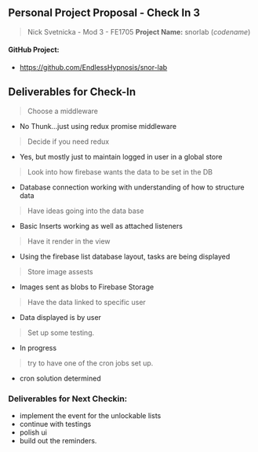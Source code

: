 ## Personal Project Proposal - Check In 3
> Nick Svetnicka - Mod 3 - FE1705
> **Project Name:** snorlab (_codename_)


#### GitHub Project:
- https://github.com/EndlessHypnosis/snor-lab


## Deliverables for Check-In

> Choose a middleware
- No Thunk...just using redux promise middleware

> Decide if you need redux 
- Yes, but mostly just to maintain logged in user in a global store

> Look into how firebase wants the data to be set in the DB 
- Database connection working with understanding of how to structure data

> Have ideas going into the data base 
- Basic Inserts working as well as attached listeners

> Have it render in the view 
- Using the firebase list database layout, tasks are being displayed

> Store image assests 
- Images sent as blobs to Firebase Storage

> Have the data linked to specific user 
- Data displayed is by user

> Set up some testing. 
- In progress

> try to have one of the cron jobs set up.
- cron solution determined


### Deliverables for Next Checkin:
 
 - implement the event for the unlockable lists 
 - continue with testings 
 - polish ui 
 - build out the reminders. 
